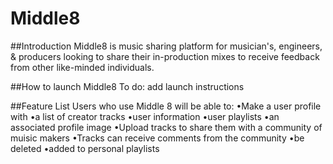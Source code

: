 # Middle8

##Introduction
		Middle8 is music sharing platform for musician's, engineers, & producers 
		looking to share their in-production mixes to receive feedback from other
		like-minded individuals.

##How to launch Middle8
	To do: add launch instructions

##Feature List
Users who use Middle 8 will be able to:
	•Make a user profile with 
		•a list of creator tracks
		•user information
		•user playlists
		•an associated profile image
	•Upload tracks to share them with a community of muisic makers
		•Tracks can receive comments from the community
		•be deleted
		•added to personal playlists